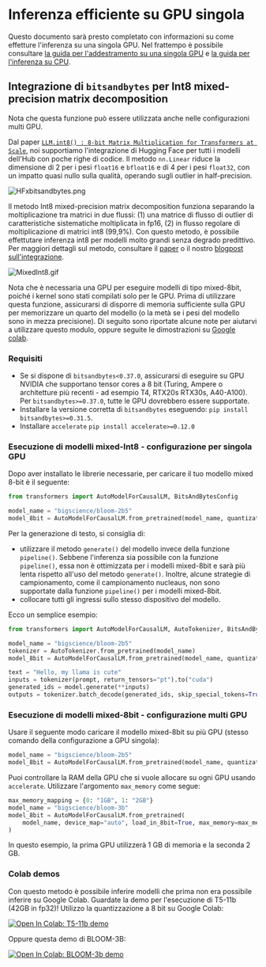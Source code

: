 <!--Copyright 2022 The HuggingFace Team. All rights reserved.

Licensed under the Apache License, Version 2.0 (the "License"); you may not use this file except in compliance with
the License. You may obtain a copy of the License at

http://www.apache.org/licenses/LICENSE-2.0

Unless required by applicable law or agreed to in writing, software distributed under the License is distributed on
an "AS IS" BASIS, WITHOUT WARRANTIES OR CONDITIONS OF ANY KIND, either express or implied. See the License for the

⚠️ Note that this file is in Markdown but contain specific syntax for our doc-builder (similar to MDX) that may not be
rendered properly in your Markdown viewer.

-->

# Inferenza efficiente su GPU singola

Questo documento sarà presto completato con informazioni su come effetture l'inferenza su una singola GPU. Nel frattempo è possibile consultare [la guida per l'addestramento su una singola GPU](perf_train_gpu_one) e [la guida per l'inferenza su CPU](perf_infer_cpu).

## Integrazione di `bitsandbytes` per Int8 mixed-precision matrix decomposition

<Tip>

Nota che questa funzione può essere utilizzata anche nelle configurazioni multi GPU.

</Tip>

Dal paper [`LLM.int8() : 8-bit Matrix Multiplication for Transformers at Scale`](https://huggingface.co/papers/2208.07339), noi supportiamo l'integrazione di Hugging Face per tutti i modelli dell'Hub con poche righe di codice.
Il metodo `nn.Linear` riduce la dimensione di 2 per i pesi `float16` e `bfloat16` e di 4 per i pesi `float32`, con un impatto quasi nullo sulla qualità, operando sugli outlier in half-precision.

![HFxbitsandbytes.png](https://cdn-uploads.huggingface.co/production/uploads/1659861207959-62441d1d9fdefb55a0b7d12c.png)

Il metodo Int8 mixed-precision matrix decomposition funziona separando la moltiplicazione tra matrici in due flussi: (1) una matrice di flusso di outlier di caratteristiche sistematiche moltiplicata in fp16, (2) in flusso regolare di moltiplicazione di matrici int8 (99,9%). Con questo metodo, è possibile effettutare inferenza int8 per modelli molto grandi senza degrado predittivo.
Per maggiori dettagli sul metodo, consultare il [paper](https://huggingface.co/papers/2208.07339) o il nostro [blogpost sull'integrazione](https://huggingface.co/blog/hf-bitsandbytes-integration).

![MixedInt8.gif](https://cdn-uploads.huggingface.co/production/uploads/1660567469965-62441d1d9fdefb55a0b7d12c.gif)

Nota che è necessaria una GPU per eseguire modelli di tipo mixed-8bit, poiché i kernel sono stati compilati solo per le GPU. Prima di utilizzare questa funzione, assicurarsi di disporre di memoria sufficiente sulla GPU per memorizzare un quarto del modello (o la metà se i pesi del modello sono in mezza precisione).
Di seguito sono riportate alcune note per aiutarvi a utilizzare questo modulo, oppure seguite le dimostrazioni su [Google colab](#colab-demos).

### Requisiti

- Se si dispone di `bitsandbytes<0.37.0`, assicurarsi di eseguire su GPU NVIDIA che supportano tensor cores a 8 bit (Turing, Ampere o architetture più recenti - ad esempio T4, RTX20s RTX30s, A40-A100). Per `bitsandbytes>=0.37.0`, tutte le GPU dovrebbero essere supportate.
- Installare la versione corretta di `bitsandbytes` eseguendo:
`pip install bitsandbytes>=0.31.5`.
- Installare `accelerate`
`pip install accelerate>=0.12.0`

### Esecuzione di modelli mixed-Int8 - configurazione per singola GPU

Dopo aver installato le librerie necessarie, per caricare il tuo modello mixed 8-bit è il seguente:

```py
from transformers import AutoModelForCausalLM, BitsAndBytesConfig

model_name = "bigscience/bloom-2b5"
model_8bit = AutoModelForCausalLM.from_pretrained(model_name, quantization_config=BitsAndBytesConfig(load_in_8bit=True))
```

Per la generazione di testo, si consiglia di:

* utilizzare il metodo `generate()` del modello invece della funzione `pipeline()`. Sebbene l'inferenza sia possibile con la funzione `pipeline()`, essa non è ottimizzata per i modelli mixed-8bit e sarà più lenta rispetto all'uso del metodo `generate()`. Inoltre, alcune strategie di campionamento, come il campionamento nucleaus, non sono supportate dalla funzione `pipeline()` per i modelli mixed-8bit.
* collocare tutti gli ingressi sullo stesso dispositivo del modello.

Ecco un semplice esempio:

```py
from transformers import AutoModelForCausalLM, AutoTokenizer, BitsAndBytesConfig

model_name = "bigscience/bloom-2b5"
tokenizer = AutoTokenizer.from_pretrained(model_name)
model_8bit = AutoModelForCausalLM.from_pretrained(model_name, quantization_config=BitsAndBytesConfig(load_in_8bit=True))

text = "Hello, my llama is cute"
inputs = tokenizer(prompt, return_tensors="pt").to("cuda")
generated_ids = model.generate(**inputs)
outputs = tokenizer.batch_decode(generated_ids, skip_special_tokens=True)
```


### Esecuzione di modelli mixed-8bit - configurazione multi GPU

Usare il seguente modo caricare il modello mixed-8bit su più GPU (stesso comando della configurazione a GPU singola):
```py
model_name = "bigscience/bloom-2b5"
model_8bit = AutoModelForCausalLM.from_pretrained(model_name, quantization_config=BitsAndBytesConfig(load_in_8bit=True))
```
Puoi controllare la RAM della GPU che si vuole allocare su ogni GPU usando `accelerate`. Utilizzare l'argomento `max_memory` come segue:

```py
max_memory_mapping = {0: "1GB", 1: "2GB"}
model_name = "bigscience/bloom-3b"
model_8bit = AutoModelForCausalLM.from_pretrained(
    model_name, device_map="auto", load_in_8bit=True, max_memory=max_memory_mapping
)
```
In questo esempio, la prima GPU utilizzerà 1 GB di memoria e la seconda 2 GB.

### Colab demos

Con questo metodo è possibile inferire modelli che prima non era possibile inferire su Google Colab.
Guardate la demo per l'esecuzione di T5-11b (42GB in fp32)! Utilizzo la quantizzazione a 8 bit su Google Colab:

[![Open In Colab: T5-11b demo](https://colab.research.google.com/assets/colab-badge.svg)](https://colab.research.google.com/drive/1YORPWx4okIHXnjW7MSAidXN29mPVNT7F?usp=sharing)

Oppure questa demo di BLOOM-3B:

[![Open In Colab: BLOOM-3b demo](https://colab.research.google.com/assets/colab-badge.svg)](https://colab.research.google.com/drive/1qOjXfQIAULfKvZqwCen8-MoWKGdSatZ4?usp=sharing)